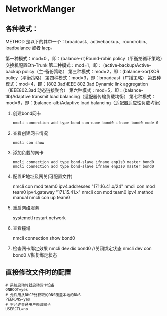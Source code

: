 # NetworkManger


## 各种模式：

METHOD 是以下的其中一个：broadcast、activebackup、roundrobin、loadbalance 或者 lacp。

第一种模式：mod=0 ，即：(balance-rr)Round-robin policy（平衡抡循环策略）交换机配置Eth-Trunk
第二种模式：mod=1，即： (active-backup)Active-backup policy（主-备份策略）
第三种模式：mod=2，即：(balance-xor)XOR policy（平衡策略）
第四种模式：mod=3，即：broadcast（广播策略）
第五种模式：mod=4，即：(802.3ad)IEEE 802.3ad Dynamic link aggregation（IEEE802.3ad 动态链接聚合）
第六种模式：mod=5，即：(balance-tlb)Adaptive transmit load balancing（适配器传输负载均衡）
第七种模式：mod=6，即：(balance-alb)Adaptive load balancing（适配器适应性负载均衡）


1. 创建bond网卡

    `nmcli connection add type bond con-name bond0 ifname bond0 mode 0`

2. 查看创建网卡情况

    `nmcli con show`

3. 添加负载的网卡

    ```
    nmcli connection add type bond-slave ifname enp1s0 master bond0
    nmcli connection add type bond-slave ifname enp3s0 master bond0
    ```
4. 配置IP地址及网关(可配置文件)

    nmcli con mod team0 ipv4.addresses "171.16.41.x/24"
    nmcli con mod team0 ipv4.gateway "171.15.41.x"
    nmcli con mod team0 ipv4.method manual
    nmcli con up team0
5. 重启网络服务

    systemctl restart network

6. 查看撞塌
    
    nmcli connection show bond0

7. 检查网卡绑定效果
    nmcli dev dis bond0 //关闭绑定状态
    nmcli dev con bond0 //恢复绑定状态


## 直接修改文件时的配置

```
# 系统启动时就启动网卡设备
ONBOOT=yes
# 允许用从DHCP处获取的DNS覆盖本地的DNS
PEERDNS=yes
# 不允许普通用户修改网卡
USERCTL=no
```